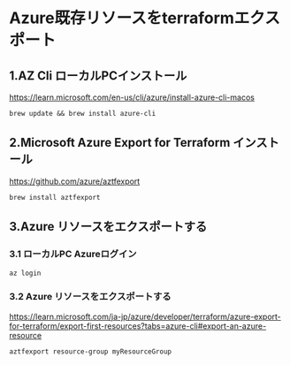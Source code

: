 # Azure既存リソースをterraformエクスポート
## 1.AZ Cli ローカルPCインストール
https://learn.microsoft.com/en-us/cli/azure/install-azure-cli-macos

`brew update && brew install azure-cli`

## 2.Microsoft Azure Export for Terraform インストール
https://github.com/azure/aztfexport

`brew install aztfexport`

## 3.Azure リソースをエクスポートする
### 3.1 ローカルPC Azureログイン
`az login`
### 3.2 Azure リソースをエクスポートする
https://learn.microsoft.com/ja-jp/azure/developer/terraform/azure-export-for-terraform/export-first-resources?tabs=azure-cli#export-an-azure-resource

`aztfexport resource-group myResourceGroup`
